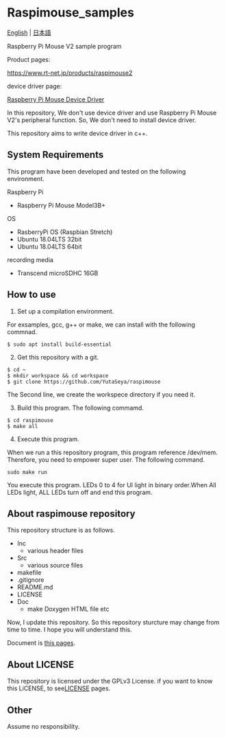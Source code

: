 # Raspimouse_samples

[English](README.en.md) | [日本語](README.md)

Raspberry Pi Mouse V2 sample program

Product pages:

https://www.rt-net.jp/products/raspimouse2

device driver page:

[Raspberry Pi Mouse Device Driver](https://github.com/rt-net/RaspberryPiMouse)

In this repository, We don't use device driver and use Raspberry Pi Mouse V2's peripheral function. So, We don't need to install device driver.

This repository aims to write device driver in c++.

## System Requirements
This program have been developed and tested on the following environment.

Raspberry Pi
- Raspberry Pi Mouse Model3B+
  
OS
- RasberryPi OS (Raspbian Stretch)
- Ubuntu 18.04LTS 32bit
- Ubuntu 18.04LTS 64bit

recording media
- Transcend microSDHC 16GB

## How to use
1. Set up a compilation environment.
 
For exsamples, gcc, g++ or make, we can install with the following commnad.

```
$ sudo apt install build-essential
```

2. Get this repository with a git.
   
```
$ cd ~
$ mkdir workspace && cd workspace
$ git clone https://github.com/YutaSeya/raspimouse
```
The Second line, we create the workspece directory if you need it.

3. Build this program.
The following commamd.
```
$ cd raspimouse
$ make all
```

4. Execute this program.

When we run a this repository program, this program reference /dev/mem.
Therefore, you need to empower super user. The following command.

```
sudo make run
```

You execute this program. LEDs 0 to 4 for UI light in binary order.When All LEDs light, ALL LEDs turn off and end this program.

## About raspimouse repository
This repository structure is as follows.
- Inc
  - various header files
- Src
  - various source files
- makefile
- .gitignore
- README.md
- LICENSE
- Doc
  - make Doxygen HTML file etc

Now, I update this repository. So this repository sturcture may change from time to time. I hope you will understand this.

Document is [this pages](./doc/html/index.html).

## About LICENSE

This repository is licensed under the GPLv3 License. if you want to know this LiCENSE, to see[LICENSE](https://github.com/YutaSeya/raspimouse/blob/master/LICENSE) pages.

## Other
Assume no responsibility.

